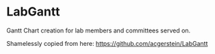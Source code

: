 # LabGantt

Gantt Chart creation for lab members and committees served on.

Shamelessly copied from here: https://github.com/acgerstein/LabGantt
